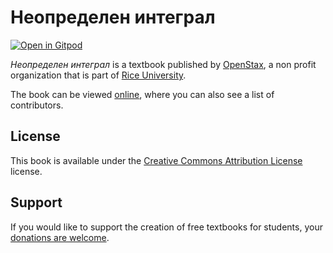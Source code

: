 # Неопределен интеграл

[![Open in Gitpod](https://gitpod.io/button/open-in-gitpod.svg)](https://gitpod.io/from-referrer/)

_Неопределен интеграл_ is a textbook published by [OpenStax](https://openstax.org/), a non profit organization that is part of [Rice University](https://www.rice.edu/).

The book can be viewed [online](https://github.com/cnx-user-books/cnxbook-neopredelen-integral/releases/latest), where you can also see a list of contributors.

## License
This book is available under the [Creative Commons Attribution License](./LICENSE) license.

## Support
If you would like to support the creation of free textbooks for students, your [donations are welcome](https://riceconnect.rice.edu/donation/support-openstax-banner).
